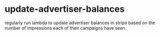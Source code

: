 # update-advertiser-balances
regularly run lambda to update advertiser balances in stripe based on the number of impressions each of their campaigns
have seen.


